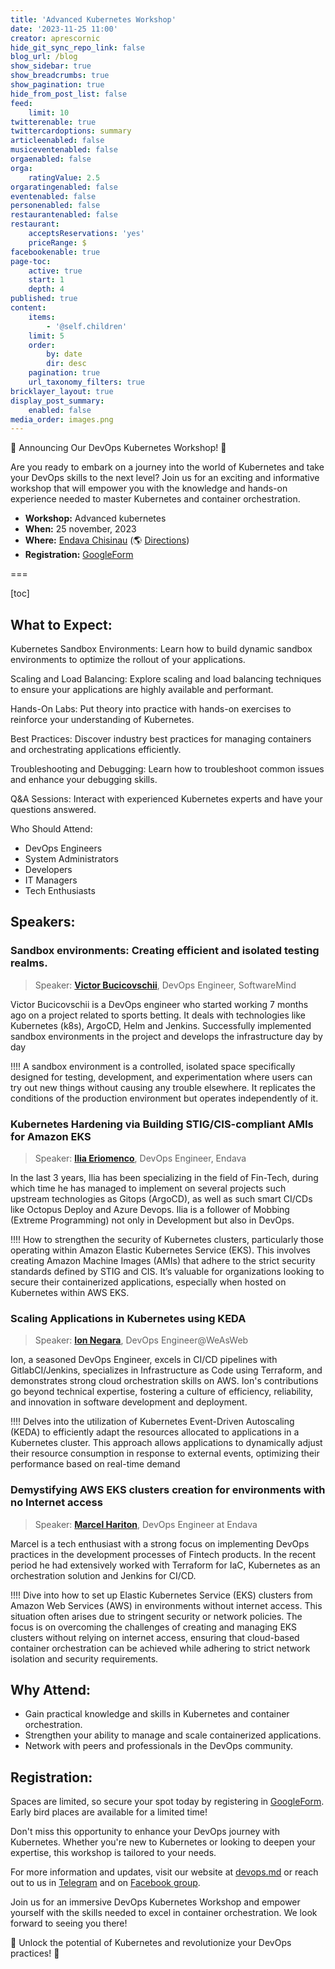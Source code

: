 ```yaml
---
title: 'Advanced Kubernetes Workshop'
date: '2023-11-25 11:00'
creator: aprescornic
hide_git_sync_repo_link: false
blog_url: /blog
show_sidebar: true
show_breadcrumbs: true
show_pagination: true
hide_from_post_list: false
feed:
    limit: 10
twitterenable: true
twittercardoptions: summary
articleenabled: false
musiceventenabled: false
orgaenabled: false
orga:
    ratingValue: 2.5
orgaratingenabled: false
eventenabled: false
personenabled: false
restaurantenabled: false
restaurant:
    acceptsReservations: 'yes'
    priceRange: $
facebookenable: true
page-toc:
    active: true
    start: 1
    depth: 4
published: true
content:
    items:
        - '@self.children'
    limit: 5
    order:
        by: date
        dir: desc
    pagination: true
    url_taxonomy_filters: true
bricklayer_layout: true
display_post_summary:
    enabled: false
media_order: images.png
---
```


🚀 Announcing Our DevOps Kubernetes Workshop! 🚀

Are you ready to embark on a journey into the world of Kubernetes and take your DevOps skills to the next level? Join us for an exciting and informative workshop that will empower you with the knowledge and hands-on experience needed to master Kubernetes and container orchestration.

- **Workshop:** Advanced kubernetes
- **When:** 25 november, 2023
- **Where:** [Endava Chisinau](https://www.endava.com/en/about/locations/central-europe/chisinau) (🌎 [Directions](https://maps.app.goo.gl/Lcm3gJhYN7oGwjjR6))
- **Registration:** [GoogleForm](https://docs.google.com/forms/d/e/1FAIpQLSdC0YXRaXOitsJH2arTeyAasXSptEN6kJ7OQhnlRrkffaR5kQ/viewform?usp=sf_link)

===

[toc]

## What to Expect:


Kubernetes Sandbox Environments: Learn how to build dynamic sandbox environments to optimize the rollout of your applications.

Scaling and Load Balancing: Explore scaling and load balancing techniques to ensure your applications are highly available and performant.

Hands-On Labs: Put theory into practice with hands-on exercises to reinforce your understanding of Kubernetes.

Best Practices: Discover industry best practices for managing containers and orchestrating applications efficiently.

Troubleshooting and Debugging: Learn how to troubleshoot common issues and enhance your debugging skills.

Q&A Sessions: Interact with experienced Kubernetes experts and have your questions answered.

Who Should Attend:

- DevOps Engineers
- System Administrators
- Developers
- IT Managers
- Tech Enthusiasts


## Speakers:

### Sandbox environments: Creating efficient and isolated testing realms.

> Speaker: **[Victor Bucicovschii](https://www.linkedin.com/in/victor-bucicovschii-4a603219b/)**, DevOps Engineer, SoftwareMind

Victor Bucicovschii is a DevOps engineer who started working 7 months ago on a project related to sports betting. It deals with technologies like Kubernetes (k8s), ArgoCD, Helm and Jenkins. Successfully implemented sandbox environments in the project and develops the infrastructure day by day

!!!! A sandbox environment is a controlled, isolated space specifically designed for testing, development, and experimentation where users can try out new things without causing any trouble elsewhere. It replicates the conditions of the production environment but operates independently of it.

### Kubernetes Hardening via Building STIG/CIS-compliant AMIs for Amazon EKS

>Speaker: **[Ilia Eriomenco](https://www.linkedin.com/in/ilia-eriomenco-a9b0b2a9/)**, DevOps Engineer, Endava

In the last 3 years, Ilia has been specializing in the field of Fin-Tech, during which time he has managed to implement on several projects such upstream technologies as Gitops (ArgoCD), as well as such smart CI/CDs like Octopus Deploy and Azure Devops. Ilia is a follower of Mobbing (Extreme Programming) not only in Development but also in DevOps.

!!!! How to strengthen the security of Kubernetes clusters, particularly those operating within Amazon Elastic Kubernetes Service (EKS). This involves creating Amazon Machine Images (AMIs) that adhere to the strict security standards defined by STIG and CIS. It’s valuable for organizations looking to secure their containerized applications, especially when hosted on Kubernetes within AWS EKS.

### Scaling Applications in Kubernetes using KEDA

>Speaker: **[Ion Negara](https://www.linkedin.com/in/ion-negara-89a43b147/)**, DevOps Engineer@WeAsWeb

Ion, a seasoned DevOps Engineer, excels in CI/CD pipelines with GitlabCI/Jenkins, specializes in Infrastructure as Code using Terraform, and demonstrates strong cloud orchestration skills on AWS. Ion's contributions go beyond technical expertise, fostering a culture of efficiency, reliability, and innovation in software development and deployment.

!!!! Delves into the utilization of Kubernetes Event-Driven Autoscaling (KEDA) to efficiently adapt the resources allocated to applications in a Kubernetes cluster. This approach allows applications to dynamically adjust their resource consumption in response to external events, optimizing their performance based on real-time demand

### Demystifying AWS EKS clusters creation for environments with no Internet access

> Speaker: **[Marcel Hariton](https://www.linkedin.com/in/marcel-hariton-53931184/)**, DevOps Engineer at Endava

Marcel is a tech enthusiast with a strong focus on implementing DevOps practices in the development processes of Fintech products. In the recent period he had extensively worked with Terraform for IaC, Kubernetes as an orchestration solution and Jenkins for CI/CD.

!!!! Dive into how to set up Elastic Kubernetes Service (EKS) clusters from Amazon Web Services (AWS) in environments without internet access. This situation often arises due to stringent security or network policies. The focus is on overcoming the challenges of creating and managing EKS clusters without relying on internet access, ensuring that cloud-based container orchestration can be achieved while adhering to strict network isolation and security requirements.


## Why Attend:

* Gain practical knowledge and skills in Kubernetes and container orchestration.
* Strengthen your ability to manage and scale containerized applications.
* Network with peers and professionals in the DevOps community.


## Registration:

Spaces are limited, so secure your spot today by registering in [GoogleForm](https://docs.google.com/forms/d/e/1FAIpQLSdC0YXRaXOitsJH2arTeyAasXSptEN6kJ7OQhnlRrkffaR5kQ/viewform?usp=sf_link). Early bird places are available for a limited time!

Don't miss this opportunity to enhance your DevOps journey with Kubernetes. Whether you're new to Kubernetes or looking to deepen your expertise, this workshop is tailored to your needs.

For more information and updates, visit our website at [devops.md](https://devops.md) or reach out to us in [Telegram](https://t.me/devops_moldova) and on [Facebook group](https://www.facebook.com/groups/devops.md/).

Join us for an immersive DevOps Kubernetes Workshop and empower yourself with the skills needed to excel in container orchestration. We look forward to seeing you there!

🌟 Unlock the potential of Kubernetes and revolutionize your DevOps practices! 🌟